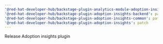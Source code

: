 ```yaml
---
'@red-hat-developer-hub/backstage-plugin-analytics-module-adoption-insights': patch
'@red-hat-developer-hub/backstage-plugin-adoption-insights-backend': patch
'@red-hat-developer-hub/backstage-plugin-adoption-insights-common': patch
'@red-hat-developer-hub/backstage-plugin-adoption-insights': patch
---
```


Release Adoption insights plugin
